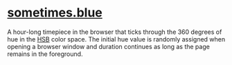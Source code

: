 # [sometimes.blue](https://sometimes.blue/)

A hour-long timepiece in the browser that ticks through the 360 degrees of hue in the [HSB](https://en.wikipedia.org/wiki/HSL_and_HSV) color space. The initial hue value is randomly assigned when opening a browser window and duration continues as long as the page remains in the foreground.
